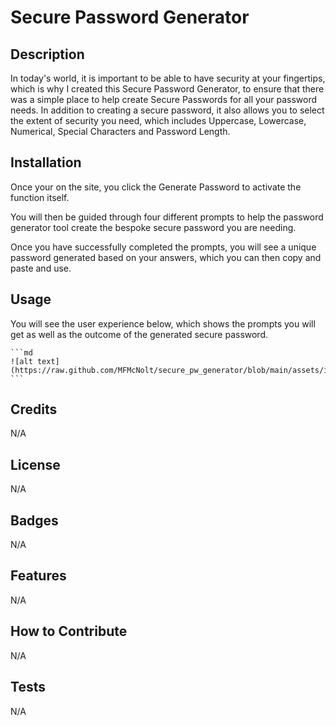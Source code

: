 # Secure Password Generator

## Description

In today's world, it is important to be able to have security at your fingertips, which is why I created this Secure Password Generator, to ensure that there was a simple place to help create Secure Passwords for all your password needs. 
In addition to creating a secure password, it also allows you to select the extent of security you need, which includes Uppercase, Lowercase, Numerical, Special Characters and Password Length.

## Installation

Once your on the site, you click the Generate Password to activate the function itself.

You will then be guided through four different prompts to help the password generator tool create the bespoke secure password you are needing.

Once you have successfully completed the prompts, you will see a unique password generated based on your answers, which you can then copy and paste and use.

## Usage

You will see the user experience below, which shows the prompts you will get as well as the outcome of the generated secure password.



    ```md
    ![alt text](https://raw.github.com/MFMcNolt/secure_pw_generator/blob/main/assets/images/Screenshot.png)
    ```

## Credits

N/A

## License

N/A

## Badges

N/A

## Features

N/A

## How to Contribute

N/A

## Tests

N/A